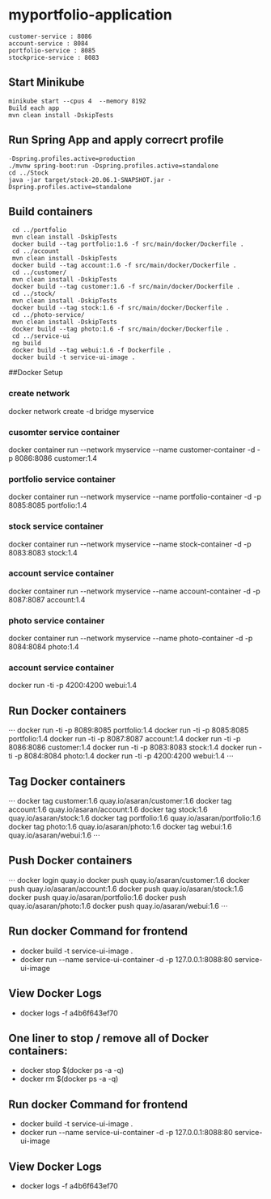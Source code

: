 # myportfolio-application
```
customer-service : 8086
account-service : 8084
portfolio-service : 8085
stockprice-service : 8083
```

## Start Minikube
```
minikube start --cpus 4  --memory 8192
Build each app 
mvn clean install -DskipTests
```
## Run Spring App and apply correcrt profile
```
-Dspring.profiles.active=production
./mvnw spring-boot:run -Dspring.profiles.active=standalone
cd ../Stock
java -jar target/stock-20.06.1-SNAPSHOT.jar -Dspring.profiles.active=standalone
```
## Build containers
```
 cd ../portfolio
 mvn clean install -DskipTests
 docker build --tag portfolio:1.6 -f src/main/docker/Dockerfile .
 cd ../account
 mvn clean install -DskipTests
 docker build --tag account:1.6 -f src/main/docker/Dockerfile .
 cd ../customer/
 mvn clean install -DskipTests
 docker build --tag customer:1.6 -f src/main/docker/Dockerfile .
 cd ../stock/
 mvn clean install -DskipTests
 docker build --tag stock:1.6 -f src/main/docker/Dockerfile .
 cd ../photo-service/
 mvn clean install -DskipTests
 docker build --tag photo:1.6 -f src/main/docker/Dockerfile .
 cd ../service-ui
 ng build
 docker build --tag webui:1.6 -f Dockerfile .
 docker build -t service-ui-image .
```
##Docker Setup
### create network
docker network create -d bridge myservice
### cusomter service container
docker container run --network myservice --name customer-container -d -p 8086:8086 customer:1.4
### portfolio service container
docker container run --network myservice --name portfolio-container -d -p 8085:8085 portfolio:1.4
### stock service container
docker container run --network myservice --name stock-container -d -p 8083:8083 stock:1.4
### account service container
docker container run --network myservice --name account-container -d -p 8087:8087 account:1.4
### photo service container
docker container run --network myservice --name photo-container -d -p 8084:8084 photo:1.4
### account service container
docker run -ti -p 4200:4200 webui:1.4

## Run Docker containers
⋅⋅⋅
 docker run -ti -p 8089:8085 portfolio:1.4
 docker run -ti -p 8085:8085 portfolio:1.4
 docker run -ti -p 8087:8087 account:1.4
 docker run -ti -p 8086:8086 customer:1.4
 docker run -ti -p 8083:8083 stock:1.4
 docker run -ti -p 8084:8084 photo:1.4
 docker run -ti -p 4200:4200 webui:1.4
⋅⋅⋅
## Tag Docker containers
⋅⋅⋅
 docker tag customer:1.6 quay.io/asaran/customer:1.6
 docker tag account:1.6 quay.io/asaran/account:1.6
 docker tag stock:1.6 quay.io/asaran/stock:1.6
 docker tag portfolio:1.6 quay.io/asaran/portfolio:1.6
 docker tag photo:1.6 quay.io/asaran/photo:1.6
 docker tag webui:1.6 quay.io/asaran/webui:1.6
⋅⋅⋅
## Push Docker containers
⋅⋅⋅
 docker login quay.io
 docker push quay.io/asaran/customer:1.6
 docker push quay.io/asaran/account:1.6
 docker push quay.io/asaran/stock:1.6
 docker push quay.io/asaran/portfolio:1.6
 docker push quay.io/asaran/photo:1.6
 docker push quay.io/asaran/webui:1.6
⋅⋅⋅
## Run docker Command for frontend
+ docker build -t service-ui-image .
+ docker run --name service-ui-container -d -p 127.0.0.1:8088:80 service-ui-image

## View Docker Logs
+ docker logs -f a4b6f643ef70

## One liner to stop / remove all of Docker containers:
+ docker stop $(docker ps -a -q)
+ docker rm $(docker ps -a -q)
## Run docker Command for frontend
+ docker build -t service-ui-image .
+ docker run --name service-ui-container -d -p 127.0.0.1:8088:80 service-ui-image

## View Docker Logs
+ docker logs -f a4b6f643ef70
